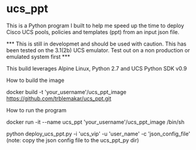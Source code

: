 # ucs_ppt
This is a Python program I built to help me speed up the time to deploy Cisco UCS pools, policies and templates (ppt) from an input json file.

*** This is still in developmet and should be used with caution. This has been tested on the 3.1(2b) UCS emulator. Test out on a non production or emulated system first ***

This build leverages Alpine Linux, Python 2.7 and UCS Python SDK v0.9

How to build the image

docker build -t 'your_username'/ucs_ppt_image https://github.com/trblemakar/ucs_ppt.git

How to run the program

docker run -it --name ucs_ppt 'your_username'/ucs_ppt_image /bin/sh

python deploy_ucs_ppt.py -i 'ucs_vip' -u 'user_name' -c 'json_config_file' (note: copy the json config file to the ucs_ppt_py dir)
